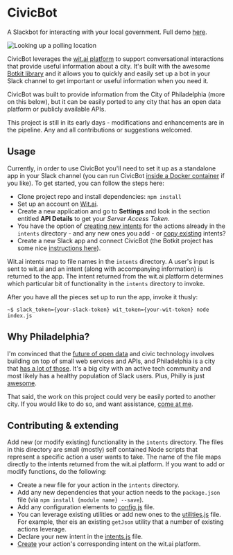 # CivicBot

A Slackbot for interacting with your local government. Full demo [here](https://www.youtube.com/watch?v=87aQkQmj2Fo).

![Looking up a polling location](# "Polling location lookup")

CivicBot leverages the [wit.ai platform](https://wit.ai) to support conversational interactions that provide useful information about a city. It's built with the awesome [Botkit library](https://github.com/howdyai/botkit) and it allows you to quickly and easily set up a bot in your Slack channel to get important or useful information when you need it.

CivicBot was built to provide information from the City of Philadelphia (more on this below), but it can be easily ported to any city that has an open data platform or publicly available APIs.

This project is still in its early days - modifications and enhancements are in the pipeline. Any and all contributions or suggestions welcomed.

## Usage

Currently, in order to use CivicBot you'll need to set it up as a standalone app in your Slack channel (you can run CivicBot [inside a Docker container](docker) if you like). To get started, you can follow the steps here:

* Clone project repo and install dependencies: ```npm install```
* Set up an account on [Wit.ai](https://wit.ai/). 
* Create a new application and go to **Settings** and look in the section entitled **API Details** to get your *Server Access Token*.
* You have the option of [creating new intents](https://wit.ai/docs/console/complete-guide#create-intents-link) for the actions already in the ```intents``` directory - and any new ones you add - or [copy existing](https://wit.ai/blog/2015/03/31/community-search) intents?
* Create a new Slack app and connect CivicBot (the Botkit project has some nice [instructions here](https://github.com/howdyai/botkit#getting-started)).

Wit.ai intents map to file names in the ```intents``` directory. A user's input is sent to wit.ai and an intent (along with accompanying information) is returned to the app. The intent returned from the wit.ai platform determines which particular bit of functionality in the ```intents``` directory to invoke.

After you have all the pieces set up to run the app, invoke it thusly:

```
~$ slack_token={your-slack-token} wit_token={your-wit-token} node index.js
```
## Why Philadelphia?

I'm convinced that the [future of open data](http://civic.io/2015/11/06/thinking-small-on-civic-tech/) and civic technology involves building on top of small web services and APIs, and Philadelphia is a city that [has a lot of those](http://phlapi.com/). It's a big city with an active tech community and most likely has a healthy population of Slack users. Plus, Philly is just [awesome](http://www.phillygeekawards.com/).

That said, the work on this project could very be easily ported to another city. If you would like to do so, and want assistance, [come at me](https://github.com/mheadd).

## Contributing & extending

Add new (or modify existing) functionality in the ```intents``` directory. The files in this directory are small (mostly) self contained Node scripts that represent a specific action  a user wants to take. The name of the file maps directly to the intents returned from the wit.ai platform. If you want to add or modify functions, do the following:

* Create a new file for your action in the ```intents``` directory.
* Add any new dependencies that your action needs to the ```package.json``` file (via ```npm install {module name} --save```).
* Add any configuration elements to [config.js](config/config.js) file.
* You can leverage existing utilities or add new ones to the [utilities.js](utilities/utilities.js) file. For example, ther eis an existing ```getJson``` utility that a number of existing actions leverage.
* Declare your new intent in the [intents.js](intents/intents.js) file.
* [Create](https://wit.ai/docs/console/complete-guide#create-intents-link) your action's corresponding intent on the wit.ai platform.
